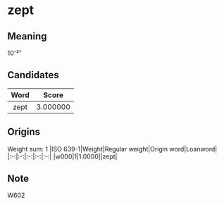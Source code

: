 # zept

## Meaning

10⁻²¹

## Candidates

|Word|Score|
|:-:|:-:|
|zept|3.000000|

## Origins

Weight sum: 1
|ISO 639-1|Weight|Regular weight|Origin word|Loanword|
|:-:|:-:|:-:|:-:|:-:|
|w000|1|1.0000||zept|

## Note

W602
